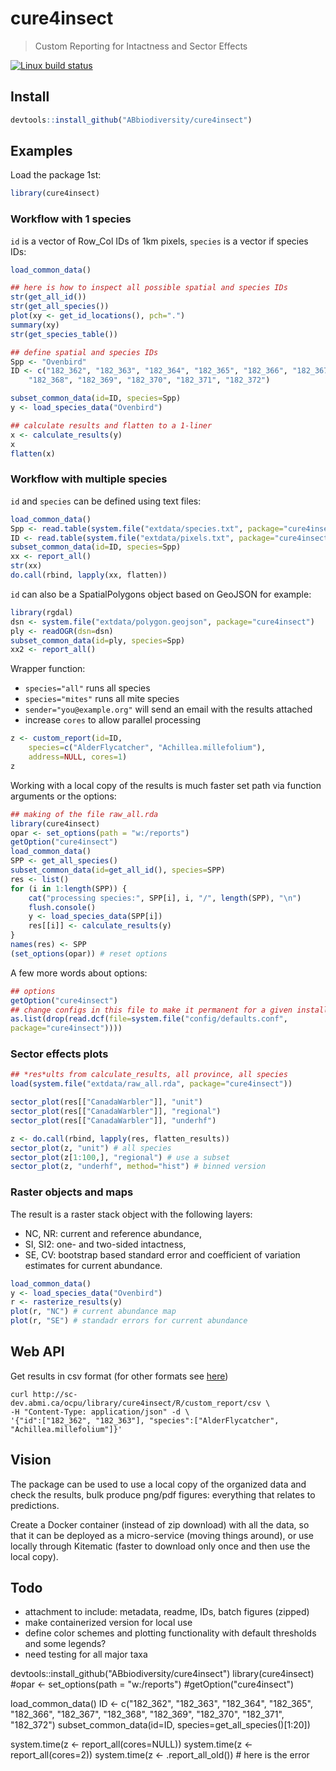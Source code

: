 # cure4insect

> Custom Reporting for Intactness and Sector Effects

[![Linux build status](https://travis-ci.org/ABbiodiversity/cure4insect.svg?branch=master)](https://travis-ci.org/ABbiodiversity/cure4insect)

## Install

```R
devtools::install_github("ABbiodiversity/cure4insect")
```

## Examples

Load the package 1st:

```R
library(cure4insect)
```

### Workflow with 1 species

`id` is a vector of Row_Col IDs of 1km pixels,
`species` is a vector if species IDs:

```R
load_common_data()

## here is how to inspect all possible spatial and species IDs
str(get_all_id())
str(get_all_species())
plot(xy <- get_id_locations(), pch=".")
summary(xy)
str(get_species_table())

## define spatial and species IDs
Spp <- "Ovenbird"
ID <- c("182_362", "182_363", "182_364", "182_365", "182_366", "182_367",
    "182_368", "182_369", "182_370", "182_371", "182_372")

subset_common_data(id=ID, species=Spp)
y <- load_species_data("Ovenbird")

## calculate results and flatten to a 1-liner
x <- calculate_results(y)
x
flatten(x)
```

### Workflow with multiple species

`id` and `species` can be defined using text files:

```R
load_common_data()
Spp <- read.table(system.file("extdata/species.txt", package="cure4insect"))
ID <- read.table(system.file("extdata/pixels.txt", package="cure4insect"))
subset_common_data(id=ID, species=Spp)
xx <- report_all()
str(xx)
do.call(rbind, lapply(xx, flatten))
```

`id` can also be a SpatialPolygons object based on GeoJSON for example:

```R
library(rgdal)
dsn <- system.file("extdata/polygon.geojson", package="cure4insect")
ply <- readOGR(dsn=dsn)
subset_common_data(id=ply, species=Spp)
xx2 <- report_all()
```

Wrapper function:

* `species="all"` runs all species
* `species="mites"` runs all mite species
* `sender="you@example.org"` will send an email with the results attached
* increase `cores` to allow parallel processing

```R
z <- custom_report(id=ID,
    species=c("AlderFlycatcher", "Achillea.millefolium"),
    address=NULL, cores=1)
z
```

Working with a local copy of the results is much faster
set path via function arguments or the options:

```R
## making of the file raw_all.rda
library(cure4insect)
opar <- set_options(path = "w:/reports")
getOption("cure4insect")
load_common_data()
SPP <- get_all_species()
subset_common_data(id=get_all_id(), species=SPP)
res <- list()
for (i in 1:length(SPP)) {
    cat("processing species:", SPP[i], i, "/", length(SPP), "\n")
    flush.console()
    y <- load_species_data(SPP[i])
    res[[i]] <- calculate_results(y)
}
names(res) <- SPP
(set_options(opar)) # reset options
```

A few more words about options:

```R
## options
getOption("cure4insect")
## change configs in this file to make it permanent for a given installation
as.list(drop(read.dcf(file=system.file("config/defaults.conf",
package="cure4insect"))))
```

### Sector effects plots

```R
## *res*ults from calculate_results, all province, all species
load(system.file("extdata/raw_all.rda", package="cure4insect"))

sector_plot(res[["CanadaWarbler"]], "unit")
sector_plot(res[["CanadaWarbler"]], "regional")
sector_plot(res[["CanadaWarbler"]], "underhf")

z <- do.call(rbind, lapply(res, flatten_results))
sector_plot(z, "unit") # all species
sector_plot(z[1:100,], "regional") # use a subset
sector_plot(z, "underhf", method="hist") # binned version
```

### Raster objects and maps

The result is a raster stack object with the following layers:

* NC, NR: current and reference abundance,
* SI, SI2: one- and two-sided intactness,
* SE, CV: bootstrap based standard error and coefficient of variation
estimates for current abundance.

```R
load_common_data()
y <- load_species_data("Ovenbird")
r <- rasterize_results(y)
plot(r, "NC") # current abundance map
plot(r, "SE") # standadr errors for current abundance
```

## Web API

Get results in csv format (for other formats see [here](https://www.opencpu.org/api.html#api-formats))

```shell
curl http://sc-dev.abmi.ca/ocpu/library/cure4insect/R/custom_report/csv \
-H "Content-Type: application/json" -d \
'{"id":["182_362", "182_363"], "species":["AlderFlycatcher", "Achillea.millefolium"]}'
```

## Vision

The package can be used to use a local copy of the organized
data and check the results, bulk produce png/pdf figures:
everything that relates to predictions.

Create a Docker container (instead of zip download)
with all the data, so that
it can be deployed as a micro-service (moving things around),
or use locally through Kitematic
(faster to download only once and then use the local copy).

## Todo

* attachment to include: metadata, readme, IDs, batch figures (zipped)
* make containerized version for local use
* define color schemes and plotting functionality with default thresholds and some legends?
* need testing for all major taxa

devtools::install_github("ABbiodiversity/cure4insect")
library(cure4insect)
#opar <- set_options(path = "w:/reports")
#getOption("cure4insect")

load_common_data()
ID <- c("182_362", "182_363", "182_364", "182_365", "182_366", "182_367",
    "182_368", "182_369", "182_370", "182_371", "182_372")
subset_common_data(id=ID, species=get_all_species()[1:20])

system.time(z <- report_all(cores=NULL))
system.time(z <- report_all(cores=2))
system.time(z <- .report_all_old()) # here is the error



